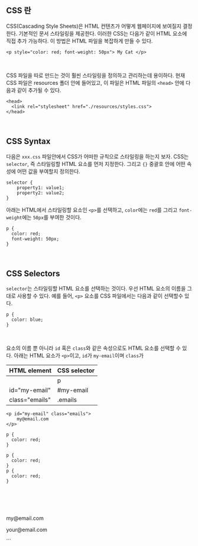 ## CSS 란

CSS(Cascading Style Sheets)은 HTML 컨텐츠가 어떻게 웹페이지에 보여질지 결정한다. 기본적인 문서 스타일링을 제공한다. 이러한 CSS는 다음가 같이 HTML 요소에 직접 추가 가능하다. 이 방법은 HTML 파일을 복잡하게 만들 수 있다.

```
<p style="color: red; font-weight: 50px"> My Cat </p>
```

<br />

CSS 파일을 따로 만드는 것이 훨씬 스타일링을 정의하고 관리하는데 용이하다. 현재 CSS 파일은 resources 폴더 안에 들어있고, 이 파일은 HTML 파일의 `<head>` 안에 다음과 같이 추가될 수 있다.


```
<head>
  <link rel="stylesheet" href="./resources/styles.css">
</head>
```

<br />

## CSS Syntax

다음은 `xxx.css` 파일안에서 CSS가 어떠한 규칙으로 스타일링을 하는지 보자. CSS는 `selector`, 즉 스타일링할 HTML 요소를 먼저 지정한다. 그리고 `{}` 중괄호 안에 어떤 속성에 어떤 값을 부여할지 정의한다. 

```
selector {
    property1: value1;
    property2: value2;
}
```

아래는 HTML에서 스타일링할 요소인 `<p>`를 선택하고, `color`에는 `red`를 그리고 `font-weight`에는 `50px`를 부여한 것이다.
```
p {
  color: red;
  font-weight: 50px;
}
```


<br />

## CSS Selectors

`selector`는 스타일링할 HTML 요소를 선택하는 것이다. 우선 HTML 요소의 이름을 그대로 사용할 수 있다. 예를 들어, `<p>` 요소를 CSS 파일에서는 다음과 같이 선택할수 있다. 

```
p {
  color: blue;
}
```

<br />

요소의 이름 뿐 아니라 `id` 혹은 `class`와 같은 속성으로도 HTML 요소를 선택할 수 있다. 아래는 HTML 요소가 `<p>`이고, `id`가 `my-email`이며 `class`가

| HTML element | CSS selector |
| ------------- | ------------- |
| <p> | p  |
| id="my-email"  | #my-email  |
| class="emails"  | .emails |
  
```
<p id="my-email" class="emails">
    my@email.com
</p>
```

```
p {
  color: red;
}

p {
  color: red;
}
p {
  color: red;
}






```
<p id="my-email" class="emails">
    my@email.com
</p>

<p id="your-email" class="emails">
    your@email.com
</p>
```


